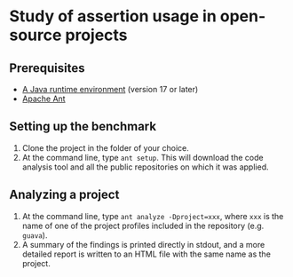 Study of assertion usage in open-source projects
================================================

Prerequisites
-------------

- [A Java runtime environment](https://openjdk.org/) (version 17 or later)
- [Apache Ant](https://ant.apache.org/)

Setting up the benchmark
------------------------

1. Clone the project in the folder of your choice.
2. At the command line, type `ant setup`. This will download the code analysis
   tool and all the public repositories on which it was applied.

Analyzing a project
-------------------

1. At the command line, type `ant analyze -Dproject=xxx`, where `xxx` is the
   name of one of the project profiles included in the repository (e.g.
   `guava`).
2. A summary of the findings is printed directly in stdout, and a more detailed
   report is written to an HTML file with the same name as the project.